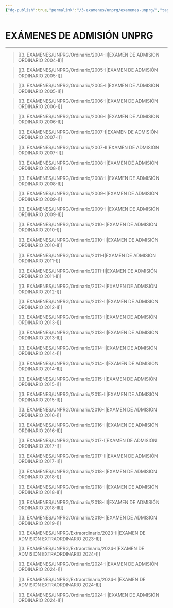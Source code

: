 ```yaml
---
{"dg-publish":true,"permalink":"/3-examenes/unprg/examenes-unprg/","tags":["Práctica","UNPRG"]}
---
```


# EXÁMENES DE ADMISIÓN UNPRG
---

>[[3. EXÁMENES/UNPRG/Ordinario/2004-II\|EXAMEN DE ADMISIÓN ORDINARIO 2004-II]]

>[[3. EXÁMENES/UNPRG/Ordinario/2005-I\|EXAMEN DE ADMISIÓN ORDINARIO 2005-I]]

>[[3. EXÁMENES/UNPRG/Ordinario/2005-II\|EXAMEN DE ADMISIÓN ORDINARIO 2005-II]]

 >[[3. EXÁMENES/UNPRG/Ordinario/2006-I\|EXAMEN DE ADMISIÓN ORDINARIO 2006-I]]

>[[3. EXÁMENES/UNPRG/Ordinario/2006-II\|EXAMEN DE ADMISIÓN ORDINARIO 2006-II]]

 >[[3. EXÁMENES/UNPRG/Ordinario/2007-I\|EXAMEN DE ADMISIÓN ORDINARIO 2007-I]]

>[[3. EXÁMENES/UNPRG/Ordinario/2007-II\|EXAMEN DE ADMISIÓN ORDINARIO 2007-II]]

>[[3. EXÁMENES/UNPRG/Ordinario/2008-I\|EXAMEN DE ADMISIÓN ORDINARIO 2008-I]]

>[[3. EXÁMENES/UNPRG/Ordinario/2008-II\|EXAMEN DE ADMISIÓN ORDINARIO 2008-II]]

 >[[3. EXÁMENES/UNPRG/Ordinario/2009-I\|EXAMEN DE ADMISIÓN ORDINARIO 2009-I]]

>[[3. EXÁMENES/UNPRG/Ordinario/2009-II\|EXAMEN DE ADMISIÓN ORDINARIO 2009-II]]

>[[3. EXÁMENES/UNPRG/Ordinario/2010-I\|EXAMEN DE ADMISIÓN ORDINARIO 2010-I]]

 >[[3. EXÁMENES/UNPRG/Ordinario/2010-II\|EXAMEN DE ADMISIÓN ORDINARIO 2010-II]]

 >[[3. EXÁMENES/UNPRG/Ordinario/2011-I\|EXAMEN DE ADMISIÓN ORDINARIO 2011-I]]

 >[[3. EXÁMENES/UNPRG/Ordinario/2011-II\|EXAMEN DE ADMISIÓN ORDINARIO 2011-II]]

>[[3. EXÁMENES/UNPRG/Ordinario/2012-I\|EXAMEN DE ADMISIÓN ORDINARIO 2012-I]]

 >[[3. EXÁMENES/UNPRG/Ordinario/2012-II\|EXAMEN DE ADMISIÓN ORDINARIO 2012-II]]

>[[3. EXÁMENES/UNPRG/Ordinario/2013-I\|EXAMEN DE ADMISIÓN ORDINARIO 2013-I]]

 >[[3. EXÁMENES/UNPRG/Ordinario/2013-II\|EXAMEN DE ADMISIÓN ORDINARIO 2013-II]]

 >[[3. EXÁMENES/UNPRG/Ordinario/2014-I\|EXAMEN DE ADMISIÓN ORDINARIO 2014-I]]

>[[3. EXÁMENES/UNPRG/Ordinario/2014-II\|EXAMEN DE ADMISIÓN ORDINARIO 2014-II]]

 >[[3. EXÁMENES/UNPRG/Ordinario/2015-I\|EXAMEN DE ADMISIÓN ORDINARIO 2015-I]]

 >[[3. EXÁMENES/UNPRG/Ordinario/2015-II\|EXAMEN DE ADMISIÓN ORDINARIO 2015-II]]

 >[[3. EXÁMENES/UNPRG/Ordinario/2016-I\|EXAMEN DE ADMISIÓN ORDINARIO 2016-I]]

 >[[3. EXÁMENES/UNPRG/Ordinario/2016-II\|EXAMEN DE ADMISIÓN ORDINARIO 2016-II]]

 >[[3. EXÁMENES/UNPRG/Ordinario/2017-I\|EXAMEN DE ADMISIÓN ORDINARIO 2017-I]]

 >[[3. EXÁMENES/UNPRG/Ordinario/2017-II\|EXAMEN DE ADMISIÓN ORDINARIO 2017-II]]

 >[[3. EXÁMENES/UNPRG/Ordinario/2018-I\|EXAMEN DE ADMISIÓN ORDINARIO 2018-I]]

 >[[3. EXÁMENES/UNPRG/Ordinario/2018-II\|EXAMEN DE ADMISIÓN ORDINARIO 2018-II]]

 >[[3. EXÁMENES/UNPRG/Ordinario/2018-III\|EXAMEN DE ADMISIÓN ORDINARIO 2018-III]]

 >[[3. EXÁMENES/UNPRG/Ordinario/2019-I\|EXAMEN DE ADMISIÓN ORDINARIO 2019-I]]

 >[[3. EXÁMENES/UNPRG/Extraordinario/2023-II\|EXAMEN DE ADMISIÓN EXTRAORDINARIO 2023-II]]

 >[[3. EXÁMENES/UNPRG/Extraordinario/2024-I\|EXAMEN DE ADMISIÓN EXTRAORDINARIO 2024-I]]

 >[[3. EXÁMENES/UNPRG/Ordinario/2024-I\|EXAMEN DE ADMISIÓN ORDINARIO 2024-I]]
 
 >[[3. EXÁMENES/UNPRG/Extraordinario/2024-II\|EXAMEN DE ADMISIÓN EXTRAORDINARIO 2024-II]]
 
 >[[3. EXÁMENES/UNPRG/Ordinario/2024-II\|EXAMEN DE ADMISIÓN ORDINARIO 2024-II]] 